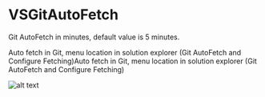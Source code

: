 # VSGitAutoFetch
Git AutoFetch in minutes, default value is 5 minutes.

Auto fetch in Git, menu location in solution explorer (Git AutoFetch and Configure Fetching)Auto fetch in Git, menu location in solution explorer (Git AutoFetch and Configure Fetching)

![alt text](https://zweideveloper.gallerycdn.vsassets.io/extensions/zweideveloper/gitautofetch/1.0/1561780129810/Location_Menu.png)
